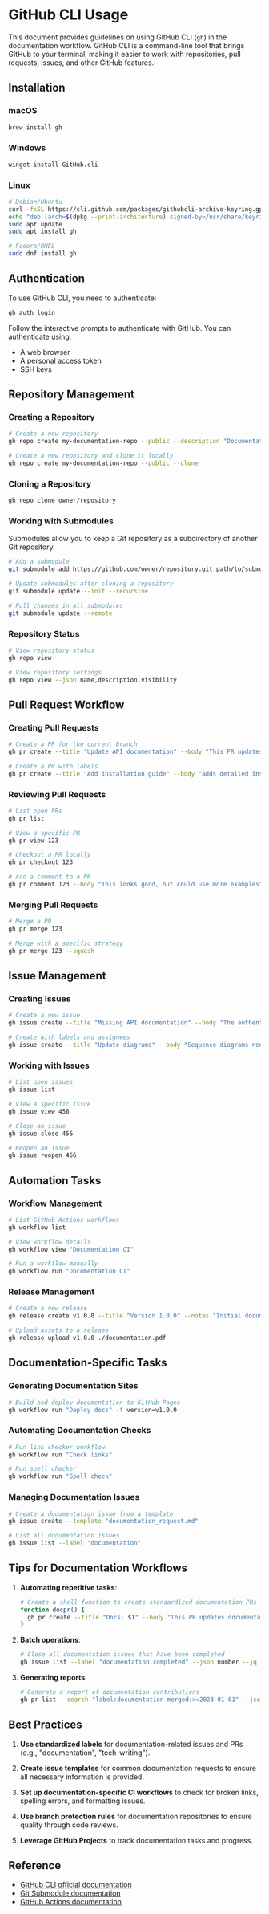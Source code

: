 # GitHub CLI Usage

This document provides guidelines on using GitHub CLI (`gh`) in the documentation workflow. GitHub CLI is a command-line tool that brings GitHub to your terminal, making it easier to work with repositories, pull requests, issues, and other GitHub features.

## Installation

### macOS

```bash
brew install gh
```

### Windows

```bash
winget install GitHub.cli
```

### Linux

```bash
# Debian/Ubuntu
curl -fsSL https://cli.github.com/packages/githubcli-archive-keyring.gpg | sudo dd of=/usr/share/keyrings/githubcli-archive-keyring.gpg
echo "deb [arch=$(dpkg --print-architecture) signed-by=/usr/share/keyrings/githubcli-archive-keyring.gpg] https://cli.github.com/packages stable main" | sudo tee /etc/apt/sources.list.d/github-cli.list > /dev/null
sudo apt update
sudo apt install gh

# Fedora/RHEL
sudo dnf install gh
```

## Authentication

To use GitHub CLI, you need to authenticate:

```bash
gh auth login
```

Follow the interactive prompts to authenticate with GitHub. You can authenticate using:
- A web browser
- A personal access token
- SSH keys

## Repository Management

### Creating a Repository

```bash
# Create a new repository
gh repo create my-documentation-repo --public --description "Documentation for Project X"

# Create a new repository and clone it locally
gh repo create my-documentation-repo --public --clone
```

### Cloning a Repository

```bash
gh repo clone owner/repository
```

### Working with Submodules

Submodules allow you to keep a Git repository as a subdirectory of another Git repository.

```bash
# Add a submodule
git submodule add https://github.com/owner/repository.git path/to/submodule

# Update submodules after cloning a repository
git submodule update --init --recursive

# Pull changes in all submodules
git submodule update --remote
```

### Repository Status

```bash
# View repository status
gh repo view

# View repository settings
gh repo view --json name,description,visibility
```

## Pull Request Workflow

### Creating Pull Requests

```bash
# Create a PR for the current branch
gh pr create --title "Update API documentation" --body "This PR updates the API documentation with new endpoints"

# Create a PR with labels
gh pr create --title "Add installation guide" --body "Adds detailed installation instructions" --label "documentation,enhancement"
```

### Reviewing Pull Requests

```bash
# List open PRs
gh pr list

# View a specific PR
gh pr view 123

# Checkout a PR locally
gh pr checkout 123

# Add a comment to a PR
gh pr comment 123 --body "This looks good, but could use more examples"
```

### Merging Pull Requests

```bash
# Merge a PR
gh pr merge 123

# Merge with a specific strategy
gh pr merge 123 --squash
```

## Issue Management

### Creating Issues

```bash
# Create a new issue
gh issue create --title "Missing API documentation" --body "The authentication API needs documentation"

# Create with labels and assignees
gh issue create --title "Update diagrams" --body "Sequence diagrams need updating" --label "documentation" --assignee "username"
```

### Working with Issues

```bash
# List open issues
gh issue list

# View a specific issue
gh issue view 456

# Close an issue
gh issue close 456

# Reopen an issue
gh issue reopen 456
```

## Automation Tasks

### Workflow Management

```bash
# List GitHub Actions workflows
gh workflow list

# View workflow details
gh workflow view "Documentation CI"

# Run a workflow manually
gh workflow run "Documentation CI"
```

### Release Management

```bash
# Create a new release
gh release create v1.0.0 --title "Version 1.0.0" --notes "Initial documentation release"

# Upload assets to a release
gh release upload v1.0.0 ./documentation.pdf
```

## Documentation-Specific Tasks

### Generating Documentation Sites

```bash
# Build and deploy documentation to GitHub Pages
gh workflow run "Deploy docs" -f version=v1.0.0
```

### Automating Documentation Checks

```bash
# Run link checker workflow
gh workflow run "Check links"

# Run spell checker
gh workflow run "Spell check"
```

### Managing Documentation Issues

```bash
# Create a documentation issue from a template
gh issue create --template "documentation_request.md"

# List all documentation issues
gh issue list --label "documentation"
```

## Tips for Documentation Workflows

1. **Automating repetitive tasks**:
   ```bash
   # Create a shell function to create standardized documentation PRs
   function docpr() {
     gh pr create --title "Docs: $1" --body "This PR updates documentation for $1" --label "documentation"
   }
   ```

2. **Batch operations**:
   ```bash
   # Close all documentation issues that have been completed
   gh issue list --label "documentation,completed" --json number --jq '.[] | .number' | xargs -I{} gh issue close {}
   ```

3. **Generating reports**:
   ```bash
   # Generate a report of documentation contributions
   gh pr list --search "label:documentation merged:>=2023-01-01" --json number,title,author --jq '.[] | [.number, .title, .author.login] | @csv' > doc_contributions.csv
   ```

## Best Practices

1. **Use standardized labels** for documentation-related issues and PRs (e.g., "documentation", "tech-writing").

2. **Create issue templates** for common documentation requests to ensure all necessary information is provided.

3. **Set up documentation-specific CI workflows** to check for broken links, spelling errors, and formatting issues.

4. **Use branch protection rules** for documentation repositories to ensure quality through code reviews.

5. **Leverage GitHub Projects** to track documentation tasks and progress.

## Reference

- [GitHub CLI official documentation](https://cli.github.com/manual/)
- [Git Submodule documentation](https://git-scm.com/book/en/v2/Git-Tools-Submodules)
- [GitHub Actions documentation](https://docs.github.com/en/actions)